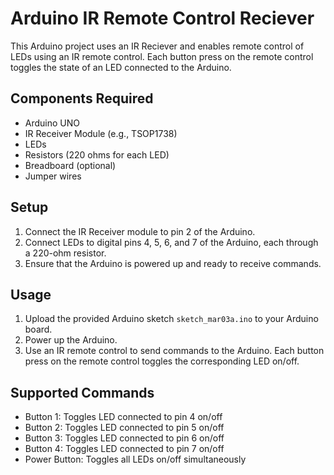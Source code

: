 # Arduino IR Remote Control Reciever

This Arduino project uses an IR Reciever and enables remote control of LEDs using an IR remote control. Each button press on the remote control toggles the state of an LED connected to the Arduino.

## Components Required
- Arduino UNO
- IR Receiver Module (e.g., TSOP1738)
- LEDs
- Resistors (220 ohms for each LED)
- Breadboard (optional)
- Jumper wires

## Setup
1. Connect the IR Receiver module to pin 2 of the Arduino.
2. Connect LEDs to digital pins 4, 5, 6, and 7 of the Arduino, each through a 220-ohm resistor.
3. Ensure that the Arduino is powered up and ready to receive commands.

## Usage
1. Upload the provided Arduino sketch `sketch_mar03a.ino` to your Arduino board.
2. Power up the Arduino.
3. Use an IR remote control to send commands to the Arduino. Each button press on the remote control toggles the corresponding LED on/off.

## Supported Commands
- Button 1: Toggles LED connected to pin 4 on/off
- Button 2: Toggles LED connected to pin 5 on/off
- Button 3: Toggles LED connected to pin 6 on/off
- Button 4: Toggles LED connected to pin 7 on/off
- Power Button: Toggles all LEDs on/off simultaneously

